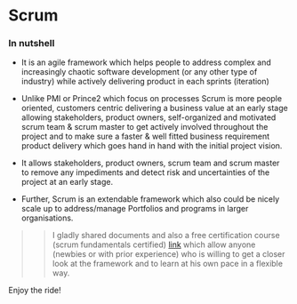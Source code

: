 # Scrum
### In nutshell
* It is an agile framework which helps people to address complex and increasingly chaotic software development (or any other type of industry) while actively delivering product in each sprints (iteration)
* Unlike PMI or Prince2 which focus on processes Scrum is more people oriented, customers centric delivering a business value at an early stage allowing stakeholders, product owners, self-organized and motivated scrum team & scrum master to get actively involved throughout the project and to make sure a faster & well fitted business requirement product delivery which goes hand in hand with the initial project vision.

* It allows stakeholders, product owners, scrum team and scrum master to remove any impediments and detect risk and uncertainties of the project at an early stage.

* Further, Scrum is an extendable framework which also could be nicely scale up to address/manage Portfolios and programs in larger organisations. 

> > I gladly shared documents and also a free certification course (scrum fundamentals certified) [link](https://www.scrumstudy.com) which allow anyone (newbies or with prior experience) who is willing to get a closer look at the framework and to learn at his own pace in a flexible way.


Enjoy the ride!
